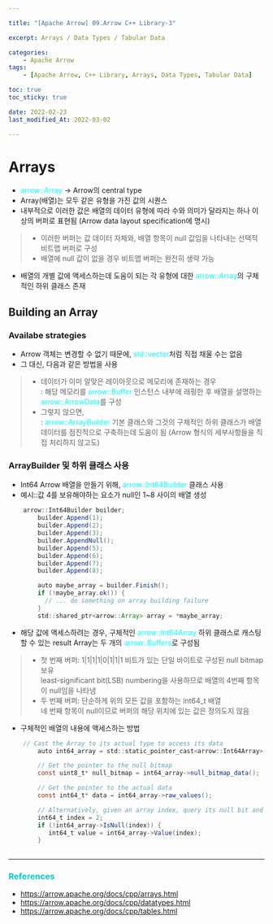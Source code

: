 ```yaml
---

title: "[Apache Arrow] 09.Arrow C++ Library-3" 

excerpt: Arrays / Data Types / Tabular Data

categories: 
    - Apache Arrow
tags:
    - [Apache Arrow, C++ Library, Arrays, Data Types, Tabular Data]

toc: true
toc_sticky: true

date: 2022-02-23
last_modified_At: 2022-03-02

---
```


# Arrays 
- <span style="color:	#00FFFF">arrow::Array</span> → Arrow의 central type 
- Array(배열)는 모두 같은 유형을 가진 값의 시퀀스
- 내부적으로 이러한 값은 배열의 데이터 유형에 따라 수와 의미가 달라지는 하나 이상의 버퍼로 표현됨 (Arrow data layout specification에 명시)
> - 이러한 버퍼는 값 데이터 자체와, 배열 항목이 null 값임을 나타내는 선택적 비트맵 버퍼로 구성 
> - 배열에 null 값이 없을 경우 비트맵 버퍼는 완전히 생략 가능 
- 배열의 개별 값에 액세스하는데 도움이 되는 각 유형에 대한 <span style="color:	#00FFFF">arrow::Array</span>의 구체적인 하위 클래스 존재 


## Building an Array 

### Availabe strategies  
- Arrow 객체는 변경할 수 없기 때문에, <span style="color:	#00FFFF">std::vector</span>처럼 직접 채울 수는 없음 
- 그 대신, 다음과 같은 방법을 사용 
> - 데이터가 이미 알맞은 레이아웃으로 메모리에 존재하는 경우          
>   : 해당 메모리를 <span style="color:	#00FFFF">arrow::Buffer</span> 인스턴스 내부에 래핑한 후 배열을 설명하는 <span style="color:	#00FFFF">arrow::ArrowData</span>를 구성 
> - 그렇지 않으면,          
>   : <span style="color:	#00FFFF">arrow::ArrayBuilder</span> 기본 클래스와 그것의 구체적인 하위 클래스가 배열 데이터를 점진적으로 구축하는데 도움이 됨 (Arrow 형식의 세부사항들을 직접 처리하지 않고도)

### ArrayBuilder 및 하위 클래스 사용 
- Int64 Arrow 배열을 만들기 위해, <span style="color:	#00FFFF">arrow::Int64Builder</span> 클래스 사용 
- 예시::값 4를 보유해야하는 요소가 null인 1~8 사이의 배열 생성 

```java
    arrow::Int64Builder builder;
        builder.Append(1);
        builder.Append(2);
        builder.Append(3);
        builder.AppendNull();
        builder.Append(5);
        builder.Append(6);
        builder.Append(7);
        builder.Append(8);

        auto maybe_array = builder.Finish();
        if (!maybe_array.ok()) {
          // ... do something on array building failure
        }
        std::shared_ptr<arrow::Array> array = *maybe_array;
```
- 해당 값에 액세스하려는 경우, 구체적인 <span style="color:	#00FFFF">arrow::Int64Array</span> 하위 클래스로 캐스팅 할 수 있는 result Array는 두 개의 <span style="color:	#00FFFF">arrow::Buffers</span>로 구성됨 
> - 첫 번째 버퍼: 1|1|1|1|0|1|1|1 비트가 있는 단일 바이트로 구성된 null bitmap 보유           
>                least-significant bit(LSB) numbering을 사용하므로 배열의 4번째 항목이 null임을 나타냄 
> - 두 번째 버퍼: 단순하게 위의 모든 값을 포함하는 int64_t 배열         
>                네 번째 항목이 null이므로 버퍼의 해당 위치에 있는 값은 정의도지 않음 

- 구체적인 배열의 내용에 액세스하는 방법 

```java
	// Cast the Array to its actual type to access its data
		auto int64_array = std::static_pointer_cast<arrow::Int64Array>(array);

		// Get the pointer to the null bitmap
		const uint8_t* null_bitmap = int64_array->null_bitmap_data();

		// Get the pointer to the actual data
		const int64_t* data = int64_array->raw_values();

		// Alternatively, given an array index, query its null bit and value directly
		int64_t index = 2;
		if (!int64_array->IsNull(index)) {
		   int64_t value = int64_array->Value(index);
		}
	
```





***

### <span style="color:#00CCCC">References</span>
- <https://arrow.apache.org/docs/cpp/arrays.html>
- <https://arrow.apache.org/docs/cpp/datatypes.html>
- <https://arrow.apache.org/docs/cpp/tables.html>
